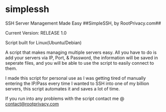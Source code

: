 # simplessh
SSH Server Management Made Easy
##SimpleSSH, by RootPrivacy.com##

Current Version: RELEASE 1.0

Script built for Linux(Ubuntu/Debian) 

A script that makes managing multiple servers easy. 
All you have to do is add your servers via IP, Port, & Password, the information will be saved in seperate files, and you will be able to use the script to easily connect to them. 

I made this script for personal use as I was getting tired of manually entering the IP/Pass every time I wanted to SSH into one of my
billion servers, this script automates it and saves a lot of time. 

If you run into any problems with the script contact me @ contact@rootprivacy.com
